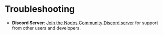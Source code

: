 # Troubleshooting

  - **Discord Server**: [Join the Nodos Community Discord server](https://discord.gg/yJeUxw8Z) for support from other users and developers.

